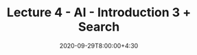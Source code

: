 ---
type: lecture
date: 2020-09-29T8:00:00+4:30
title: Lecture 4 - AI - Introduction 3 + Search
#slides: https://drive.iust.ac.ir/index.php/s/FSwB9rAsEyu2eb7/download?path=%2FSlides&files=S1.pdf
video: https://web.microsoftstream.com/video/226fbbea-5576-4006-986a-43a9e15ddf66
#hide_from_announcments: true
#notes: /static_files/presentations/lec.zip
#codes: /static_files/presentations/code.zip
#tldr: Introduction to AI III + Search
#thumbnail: /static_files/presentations/lec.jpg
---
